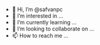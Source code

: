 - 👋 Hi, I’m @safvanpc
- 👀 I’m interested in ...
- 🌱 I’m currently learning ...
- 💞️ I’m looking to collaborate on ...
- 📫 How to reach me ...

<!---
safvanpc/safvanpc is a ✨ special ✨ repository because its `README.md` (this file) appears on your GitHub profile.
You can click the Preview link to take a look at your changes.
--->

